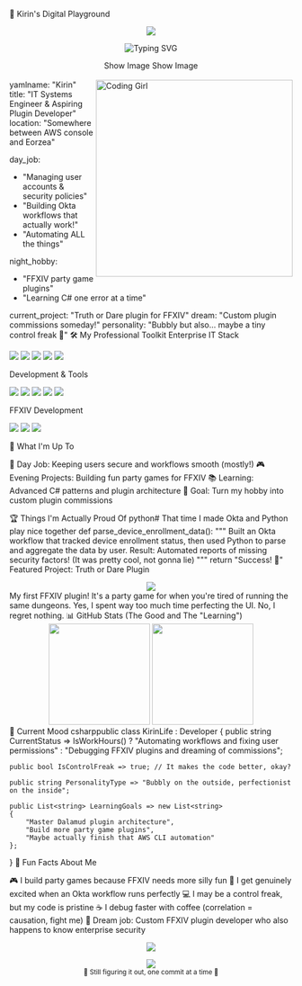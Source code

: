 🌟 Kirin's Digital Playground
<p align="center">
  <img src="https://capsule-render.vercel.app/api?text=Hello%20World!%20✨&animation=fadeIn&type=waving&color=gradient&height=100&fontColor=ffffff&fontSize=32"/>
</p>
<p align="center">
  <img src="https://readme-typing-svg.herokuapp.com?font=Fira+Code&weight=500&size=24&duration=3000&pause=1000&color=FF69B4&center=true&vCenter=true&multiline=true&width=500&height=80&lines=IT+Systems+Engineer;FFXIV+Plugin+Enthusiast;Workflow+Automation+Lover!" alt="Typing SVG" />
</p>
<div align="center">
Show Image
Show Image
</div>
<br>
<img align="right" alt="Coding Girl" width="350" src="https://media.giphy.com/media/L8K62iTDkzGX6/giphy.gif">
yamlname: "Kirin"
title: "IT Systems Engineer & Aspiring Plugin Developer"
location: "Somewhere between AWS console and Eorzea"

day_job: 
  - "Managing user accounts & security policies"
  - "Building Okta workflows that actually work!"
  - "Automating ALL the things"

night_hobby:
  - "FFXIV party game plugins"
  - "Learning C# one error at a time"

current_project: "Truth or Dare plugin for FFXIV"
dream: "Custom plugin commissions someday!"
personality: "Bubbly but also... maybe a tiny control freak 👀"
🛠️ My Professional Toolkit
Enterprise IT Stack
<p align="left">
  <img src="https://img.shields.io/badge/Okta-007DC1?style=for-the-badge&logo=okta&logoColor=white"/>
  <img src="https://img.shields.io/badge/AWS-232F3E?style=for-the-badge&logo=amazon-aws&logoColor=white"/>
  <img src="https://img.shields.io/badge/Google%20Workspace-4285F4?style=for-the-badge&logo=google&logoColor=white"/>
  <img src="https://img.shields.io/badge/CrowdStrike-E01F3D?style=for-the-badge&logo=crowdstrike&logoColor=white"/>
  <img src="https://img.shields.io/badge/Mosyle-5865F2?style=for-the-badge"/>
</p>
Development & Tools
<p align="left">
  <img src="https://img.shields.io/badge/Python-3776AB?style=for-the-badge&logo=python&logoColor=white"/>
  <img src="https://img.shields.io/badge/C%23-239120?style=for-the-badge&logo=c-sharp&logoColor=white"/>
  <img src="https://img.shields.io/badge/SQL-CC2927?style=for-the-badge&logo=microsoft-sql-server&logoColor=white"/>
  <img src="https://img.shields.io/badge/Excel-217346?style=for-the-badge&logo=microsoft-excel&logoColor=white"/>
  <img src="https://img.shields.io/badge/Hyper--V-0078D4?style=for-the-badge&logo=microsoft&logoColor=white"/>
</p>
FFXIV Development
<p align="left">
  <img src="https://img.shields.io/badge/Dalamud-FF69B4?style=for-the-badge"/>
  <img src="https://img.shields.io/badge/ImGui-00D4AA?style=for-the-badge"/>
  <img src="https://img.shields.io/badge/Party%20Games-9D4EDD?style=for-the-badge"/>
</p>
🎯 What I'm Up To

💼 Day Job: Keeping users secure and workflows smooth (mostly!)
🎮 Evening Projects: Building fun party games for FFXIV
📚 Learning: Advanced C# patterns and plugin architecture
🌟 Goal: Turn my hobby into custom plugin commissions

🏆 Things I'm Actually Proud Of
python# That time I made Okta and Python play nice together
def parse_device_enrollment_data():
    """
    Built an Okta workflow that tracked device enrollment status,
    then used Python to parse and aggregate the data by user.
    Result: Automated reports of missing security factors!
    (It was pretty cool, not gonna lie)
    """
    return "Success! 🎉"
Featured Project: Truth or Dare Plugin
<div align="center">
  <a href="https://github.com/kirin-xiv/FFToD-Release">
    <img src="https://github-readme-stats.vercel.app/api/pin/?username=kirin-xiv&repo=FFToD-Release&theme=radical&border_radius=15&bg_color=0d1117&title_color=FF69B4&icon_color=9D4EDD&text_color=ffffff" />
  </a>
</div>
My first FFXIV plugin! It's a party game for when you're tired of running the same dungeons. Yes, I spent way too much time perfecting the UI. No, I regret nothing.
📊 GitHub Stats (The Good and The "Learning")
<div align="center">
  <img height="180em" src="https://github-readme-stats.vercel.app/api?username=kirin-xiv&show_icons=true&theme=radical&include_all_commits=true&count_private=true&border_radius=15&bg_color=0d1117&title_color=FF69B4&icon_color=9D4EDD&text_color=ffffff"/>
  <img height="180em" src="https://github-readme-stats.vercel.app/api/top-langs/?username=kirin-xiv&layout=compact&langs_count=6&theme=radical&border_radius=15&bg_color=0d1117&title_color=FF69B4&text_color=ffffff"/>
</div>
💭 Current Mood
csharppublic class KirinLife : Developer
{
    public string CurrentStatus => IsWorkHours() ? 
        "Automating workflows and fixing user permissions" : 
        "Debugging FFXIV plugins and dreaming of commissions";
        
    public bool IsControlFreak => true; // It makes the code better, okay?
    
    public string PersonalityType => "Bubbly on the outside, perfectionist on the inside";
    
    public List<string> LearningGoals => new List<string>
    {
        "Master Dalamud plugin architecture",
        "Build more party game plugins", 
        "Maybe actually finish that AWS CLI automation"
    };
}
🌈 Fun Facts About Me

🎮 I build party games because FFXIV needs more silly fun
🤖 I get genuinely excited when an Okta workflow runs perfectly
💻 I may be a control freak, but my code is pristine
☕ I debug faster with coffee (correlation = causation, fight me)
🎯 Dream job: Custom FFXIV plugin developer who also happens to know enterprise security


<p align="center">
  <img src="https://capsule-render.vercel.app/api?type=waving&color=gradient&height=80&section=footer"/>
</p>
<div align="center">
  <img src="https://komarev.com/ghpvc/?username=kirin-xiv&color=FF69B4&style=flat-square&label=Visitors" />
  <br>
  <sub>💜 Still figuring it out, one commit at a time 💜</sub>
</div>
